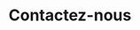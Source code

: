 ---
title: Contactez-nous
description: Nous sommes à votre écoute pour tous vos projets
phone: +33 6 22 52 39 02
email: contact@ls-com.fr
address: 24 Avenue de Chevincourt, 78114 Magny-les-Hameaux
mapUrl: https://goo.gl/maps/votre-adresse
---